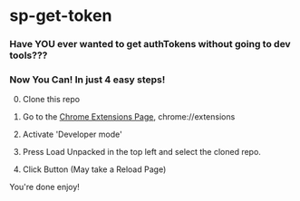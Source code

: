 # sp-get-token

### Have YOU ever wanted to get authTokens without going to dev tools???

### Now You Can! In just 4 easy steps!

0. Clone this repo

1. Go to the [Chrome Extensions Page](chrome://extensions), chrome://extensions

2. Activate 'Developer mode'

3. Press Load Unpacked in the top left and select the cloned repo.

4. Click Button (May take a Reload Page)

You're done enjoy!
